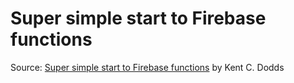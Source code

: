 # Super simple start to Firebase functions

Source: [Super simple start to Firebase functions](https://kentcdodds.com/blog/super-simple-start-to-firebase-functions) by Kent C. Dodds
